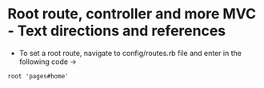 # Root route, controller and more MVC - Text directions and references

- To set a root route, navigate to config/routes.rb file and enter in the following code ->

```
root 'pages#home'
```
